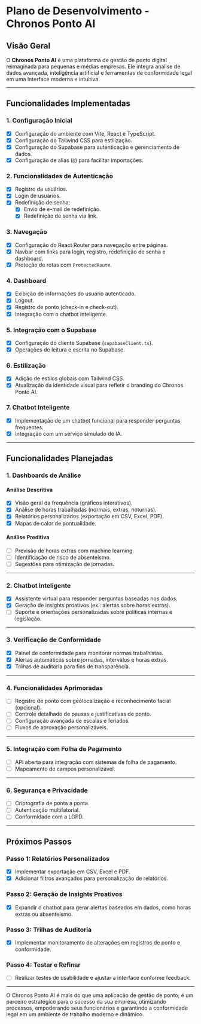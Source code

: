 # Plano de Desenvolvimento - Chronos Ponto AI

## Visão Geral
O **Chronos Ponto AI** é uma plataforma de gestão de ponto digital reimaginada para pequenas e médias empresas. Ele integra análise de dados avançada, inteligência artificial e ferramentas de conformidade legal em uma interface moderna e intuitiva.

---

## Funcionalidades Implementadas

### 1. Configuração Inicial
- [x] Configuração do ambiente com Vite, React e TypeScript.
- [x] Configuração do Tailwind CSS para estilização.
- [x] Configuração do Supabase para autenticação e gerenciamento de dados.
- [x] Configuração de alias (`@`) para facilitar importações.

### 2. Funcionalidades de Autenticação
- [x] Registro de usuários.
- [x] Login de usuários.
- [x] Redefinição de senha:
  - [x] Envio de e-mail de redefinição.
  - [x] Redefinição de senha via link.

### 3. Navegação
- [x] Configuração do React Router para navegação entre páginas.
- [x] Navbar com links para login, registro, redefinição de senha e dashboard.
- [x] Proteção de rotas com `ProtectedRoute`.

### 4. Dashboard
- [x] Exibição de informações do usuário autenticado.
- [x] Logout.
- [x] Registro de ponto (check-in e check-out).
- [x] Integração com o chatbot inteligente.

### 5. Integração com o Supabase
- [x] Configuração do cliente Supabase (`supabaseClient.ts`).
- [x] Operações de leitura e escrita no Supabase.

### 6. Estilização
- [x] Adição de estilos globais com Tailwind CSS.
- [x] Atualização da identidade visual para refletir o branding do Chronos Ponto AI.

### 7. Chatbot Inteligente
- [x] Implementação de um chatbot funcional para responder perguntas frequentes.
- [x] Integração com um serviço simulado de IA.

---

## Funcionalidades Planejadas

### 1. Dashboards de Análise
#### **Análise Descritiva**
- [x] Visão geral da frequência (gráficos interativos).
- [x] Análise de horas trabalhadas (normais, extras, noturnas).
- [x] Relatórios personalizados (exportação em CSV, Excel, PDF).
- [x] Mapas de calor de pontualidade.

#### **Análise Preditiva**
- [ ] Previsão de horas extras com machine learning.
- [ ] Identificação de risco de absenteísmo.
- [ ] Sugestões para otimização de jornadas.

---

### 2. Chatbot Inteligente
- [x] Assistente virtual para responder perguntas baseadas nos dados.
- [x] Geração de insights proativos (ex.: alertas sobre horas extras).
- [ ] Suporte e orientações personalizadas sobre políticas internas e legislação.

---

### 3. Verificação de Conformidade
- [x] Painel de conformidade para monitorar normas trabalhistas.
- [x] Alertas automáticos sobre jornadas, intervalos e horas extras.
- [x] Trilhas de auditoria para fins de transparência.

---

### 4. Funcionalidades Aprimoradas
- [ ] Registro de ponto com geolocalização e reconhecimento facial (opcional).
- [ ] Controle detalhado de pausas e justificativas de ponto.
- [ ] Configuração avançada de escalas e feriados.
- [ ] Fluxos de aprovação personalizáveis.

---

### 5. Integração com Folha de Pagamento
- [ ] API aberta para integração com sistemas de folha de pagamento.
- [ ] Mapeamento de campos personalizável.

---

### 6. Segurança e Privacidade
- [ ] Criptografia de ponta a ponta.
- [ ] Autenticação multifatorial.
- [ ] Conformidade com a LGPD.

---

## Próximos Passos

### Passo 1: Relatórios Personalizados
- [x] Implementar exportação em CSV, Excel e PDF.
- [x] Adicionar filtros avançados para personalização de relatórios.

### Passo 2: Geração de Insights Proativos
- [x] Expandir o chatbot para gerar alertas baseados em dados, como horas extras ou absenteísmo.

### Passo 3: Trilhas de Auditoria
- [x] Implementar monitoramento de alterações em registros de ponto e conformidade.

### Passo 4: Testar e Refinar
- [ ] Realizar testes de usabilidade e ajustar a interface conforme feedback.

---

O Chronos Ponto AI é mais do que uma aplicação de gestão de ponto; é um parceiro estratégico para o sucesso da sua empresa, otimizando processos, empoderando seus funcionários e garantindo a conformidade legal em um ambiente de trabalho moderno e dinâmico.